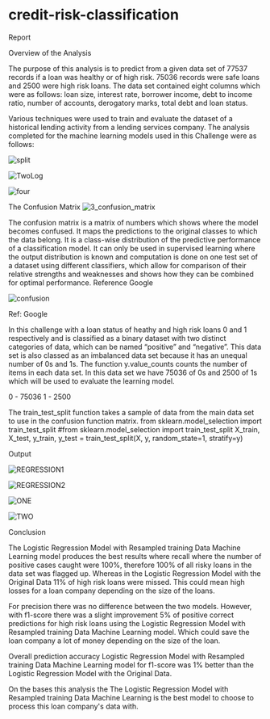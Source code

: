# credit-risk-classification



Report

Overview of the Analysis


The purpose of this analysis is to predict from a given data set of 77537 records if a loan was healthy or of high risk. 75036 records were safe loans and 2500 were high risk loans.  The data set contained eight columns which were as follows: 
loan size, interest rate, borrower income, debt to income ratio, number of accounts, derogatory marks, total debt and loan status.

Various techniques were used to train and evaluate the dataset of a historical lending activity from a  lending services company.
The analysis completed for the machine learning models used in this Challenge were as follows:

![split](https://user-images.githubusercontent.com/115945473/227413883-8edf75e2-4cd8-44fc-8113-ab03a306f2b8.jpg)

![TwoLog](https://user-images.githubusercontent.com/115945473/227413910-b7f9ee21-4316-49c0-9d89-b6697090882d.jpg)

![four](https://user-images.githubusercontent.com/115945473/227413961-35ffdabc-4aeb-43ee-8dd2-d58e236a0be2.jpg)
		


The Confusion Matrix
![3_confusion_matrix](https://user-images.githubusercontent.com/115945473/227404757-6615b395-2c10-49d2-b048-e6357b33dff0.png)

The confusion matrix is a matrix of numbers which shows where the 
model becomes confused. It maps the predictions to the original classes to which the data belong. It is a class-wise distribution of the predictive performance of a classification model. It can only be used in supervised learning where the output distribution is known and computation is done on one test set of a dataset using different classifiers, which allow for comparison of their relative strengths and weaknesses and shows how they can be combined for optimal performance. Reference Google

![confusion](https://user-images.githubusercontent.com/115945473/227415034-a9b976a0-9bd1-4397-97ce-d3e2757874b2.jpg)

 
Ref: Google

In this challenge with a loan status of heathy and high risk loans 0 and 1 respectively and is classified as a binary dataset with two distinct categories of data, which can be named “positive” and “negative”. This data set is also classed as an imbalanced data set because it has an unequal number of 0s and 1s. The function y.value_counts counts the number of items in each data set. In this data set we have 75036 of 0s and 2500 of 1s which will be used to evaluate the learning model.



0   - 75036
1   -  2500



The train_test_split function takes a sample of data from the main data set to use in the confusion function matrix.
from sklearn.model_selection import train_test_split
#from sklearn.model_selection import train_test_split
X_train, X_test, y_train, y_test = train_test_split(X, 
                                                    y, 
                                                    random_state=1, 
                                                    stratify=y)


Output

![REGRESSION1](https://user-images.githubusercontent.com/115945473/227406055-ee532259-358c-42e4-a690-02379eb85715.jpg)

![REGRESSION2](https://user-images.githubusercontent.com/115945473/227406073-9fa565af-8a53-4274-9a6b-dbee7048ab6c.jpg)







![ONE](https://user-images.githubusercontent.com/115945473/227406399-e5e54e1b-56ac-436c-8ce4-b40b6fb14e2e.jpg)




![TWO](https://user-images.githubusercontent.com/115945473/227406170-e422d899-241f-4b02-8138-bf1bef9813be.jpg)







Conclusion 


The Logistic Regression Model with Resampled training Data Machine Learning 
model produces the best results where recall where the number of positive cases caught were 100%, therefore 100% of all risky loans in the data set was flagged up. Whereas in the Logistic Regression Model with the Original Data 11% of high risk loans were missed. This could mean high losses for a loan company depending on the size of the loans.


For precision there was no difference between the two models. However, with f1-score there was a slight improvement 5% of positive correct predictions for high risk loans using the Logistic Regression Model with Resampled training Data Machine Learning model. Which could save the loan company a lot of money depending on the size of the loan.


Overall prediction accuracy Logistic Regression Model with Resampled training Data Machine Learning model for f1-score was 1% better than the Logistic Regression Model with the Original Data.


On the bases this analysis the The Logistic Regression Model with Resampled training Data Machine Learning is the best model to choose to process this loan company's data with.



















